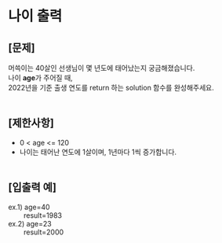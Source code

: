 # 나이 출력
## **[문제]**
머쓱이는 40살인 선생님이 몇 년도에 태어났는지 궁금해졌습니다.<br>
나이 **age**가 주어질 때,<br>
2022년을 기준 출생 연도를 return 하는 solution 함수를 완성해주세요.<br>
<br>

## **[제한사항]**
* 0 < age <= 120
* 나이는 태어난 연도에 1살이며, 1년마다 1씩 증가합니다.
<br><br>

## **[입출력 예]**
ex.1) age=40<br>
&nbsp;&nbsp;&nbsp;&nbsp;&nbsp;&nbsp;&nbsp;&nbsp;result=1983<br>
ex.2) age=23<br>
&nbsp;&nbsp;&nbsp;&nbsp;&nbsp;&nbsp;&nbsp;&nbsp;result=2000<br>